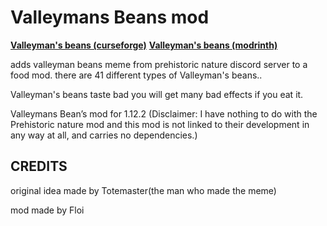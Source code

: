 # Valleymans Beans mod
[**Valleyman's beans (curseforge)**](https://www.curseforge.com/minecraft/mc-mods/valleymans-beans) 
[**Valleyman's beans (modrinth)**](https://modrinth.com/mod/valleymans-bean)


adds valleyman beans meme from prehistoric nature discord server to a food mod. there are 41 different types of Valleyman's beans..


Valleyman's beans taste bad you will get many bad  effects if you eat it.


Valleymans Bean’s mod for 1.12.2 (Disclaimer: I have nothing to do with the Prehistoric nature mod and this mod is not linked to their development in any way at all, and carries no dependencies.)

## CREDITS

original idea made by Totemaster(the man who made the meme)

mod made by Floi
